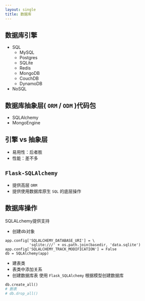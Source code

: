 ```yaml
---
layout: single
title: 数据库
---
```

## 数据库引擎
- SQL
  - MySQL
  - Postgres
  - SQLite
  - Redis
  - MongoDB
  - CouchDB
  - DynamoDB
- NoSQL

## 数据库抽象层( `ORM` / `ODM` )代码包
- SQLAlchemy
- MongoEngine

## 引擎 vs 抽象层
- 易用性：后者胜
- 性能：差不多

## `Flask-SQLAlchemy`
- 提供高层 `ORM`
- 提供使用数据库原生 `SQL` 的底层操作

## 数据库操作
SQLALchemy提供支持
- 创建db对象
```
app.config['SQLALCHEMY_DATABASE_URI'] = \
           'sqlite:///' + os.path.join(basedir, 'data.sqlite')
app.config['SQLALCHEMY_TRACK_MODIFICATION'] = False
db = SQLAlchemy(app)
```
- 建表类
- 表类中添加关系
- 创建数据库表
使用 `Flask_SQLAlchemy` 根据模型创建数据库
```python
db.create_all()
# 删表
# db.drop_all()
```

